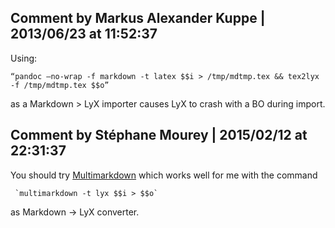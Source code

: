 Comment by Markus Alexander Kuppe | 2013/06/23 at 11:52:37
-----------

Using:

    “pandoc –no-wrap -f markdown -t latex $$i > /tmp/mdtmp.tex && tex2lyx -f /tmp/mdtmp.tex $$o”

as a Markdown > LyX importer causes LyX to crash with a BO during import.

Comment by Stéphane Mourey | 2015/02/12 at 22:31:37
-----------

You should try [Multimarkdown](http://fletcherpenney.net/multimarkdown/) 
which works well for me with the command

     `multimarkdown -t lyx $$i > $$o`

as Markdown -> LyX converter.
